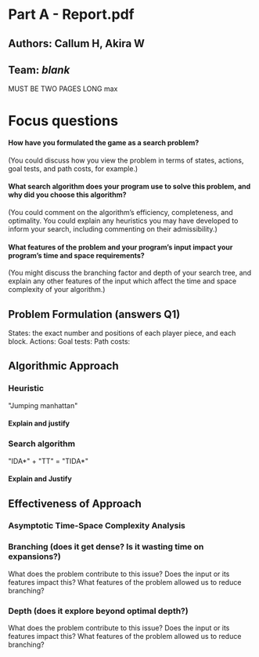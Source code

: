 # Part A - Report.pdf

## Authors: Callum H, Akira W
## Team: _blank_

MUST BE TWO PAGES LONG max

# Focus questions

#### How have you formulated the game as a search problem?
(You could discuss how you view the problem in terms of states, actions, goal tests, and path costs, for example.)

#### What search algorithm does your program use to solve this problem, and why did you choose this algorithm?
(You could comment on the algorithm’s efficiency, completeness, and optimality. You could explain any
heuristics you may have developed to inform your search, including commenting on their admissibility.)

#### What features of the problem and your program’s input impact your program’s time and space requirements?
(You might discuss the branching factor and depth of your search tree, and explain any other features of the
input which affect the time and space complexity of your algorithm.)

## Problem Formulation (answers Q1)
States: the exact number and positions of each player piece, and each block. 
Actions:
Goal tests:
Path costs:

## Algorithmic Approach

### Heuristic

"Jumping manhattan"

#### Explain and justify

### Search algorithm

"IDA*" + "TT" = "TIDA*"

#### Explain and Justify

## Effectiveness of Approach

### Asymptotic Time-Space Complexity Analysis

### Branching (does it get dense? Is it wasting time on expansions?)
What does the problem contribute to this issue?
Does the input or its features impact this?
What features of the problem allowed us to reduce branching?

### Depth (does it explore beyond optimal depth?)
What does the problem contribute to this issue?
Does the input or its features impact this?
What features of the problem allowed us to reduce branching?
